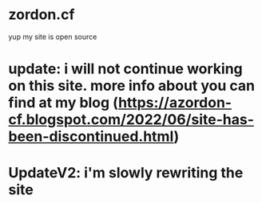 # zordon.cf
yup my site is open source

# update: i will not continue working on this site. more info about you can find at my blog (https://azordon-cf.blogspot.com/2022/06/site-has-been-discontinued.html)
# UpdateV2: i'm slowly rewriting the site 
